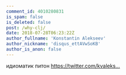```yaml
---
comment_id: 4010280831
is_spam: false
is_deleted: false
post: /why-clj/
date: 2018-07-28T06:23:22Z
author_fullname: 'Konstantin Alekseev'
author_nickname: 'disqus_ettAVwSoKB'
author_is_anon: false
---
```


<p>идиоматик питон <a href="https://twitter.com/kvalekseev/status/1022918953839063041" rel="nofollow noopener" title="https://twitter.com/kvalekseev/status/1022918953839063041">https://twitter.com/kvaleks...</a></p>
